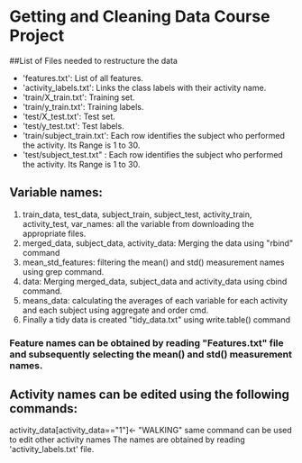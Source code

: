 # Getting and Cleaning Data Course Project

##List of Files needed to restructure the data
- 'features.txt': List of all features.
- 'activity_labels.txt': Links the class labels with their activity name.
- 'train/X_train.txt': Training set.
- 'train/y_train.txt': Training labels.
- 'test/X_test.txt': Test set.
- 'test/y_test.txt': Test labels.
- 'train/subject_train.txt': Each row identifies the subject who performed the activity. Its Range is 1 to 30. 
- 'test/subject_test.txt" : Each row identifies the subject who performed the activity. Its Range is 1 to 30. 

## Variable names:
1. train_data, test_data, subject_train, subject_test, activity_train, activity_test, var_names: all the variable from downloading the appropriate files.
2. merged_data, subject_data, activity_data: Merging the data using "rbind" command
3. mean_std_features: filtering the mean() and std() measurement names using grep command.
4. data: Merging merged_data, subject_data and activity_data using cbind command.
5. means_data: calculating the averages of each variable for each activity and each subject using aggregate and order cmd.
6. Finally a tidy data is created "tidy_data.txt" using write.table() command

### Feature names can be obtained by reading "Features.txt" file and subsequently selecting the mean() and std() measurement names.

## Activity names can be edited using the following commands:
activity_data[activity_data=="1"]<- "WALKING" 
same command can be used to edit other activity names
The names are obtained by reading 'activity_labels.txt' file.
